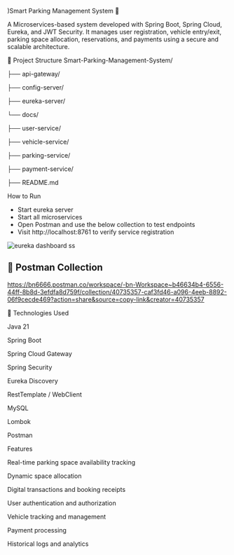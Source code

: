 )Smart Parking Management System 🚗


A Microservices-based system developed with Spring Boot, Spring Cloud, Eureka, and JWT Security.
It manages user registration, vehicle entry/exit, parking space allocation, reservations, and payments using a secure and scalable architecture.

📁 Project Structure
Smart-Parking-Management-System/

├── api-gateway/

├── config-server/

├── eureka-server/

└── docs/

├── user-service/

├── vehicle-service/

├── parking-service/

├── payment-service/

├── README.md


How to Run


* Start eureka server
* Start all microservices
* Open Postman and use the below collection to test endpoints
* Visit http://localhost:8761 to verify service registration

![eureka dashboard ss](https://github.com/user-attachments/assets/dcec032c-e0b6-4260-acca-c7f3134c9fd7)


## 🔗 Postman Collection
https://bn6666.postman.co/workspace/-bn-Workspace~b46634b4-6556-44ff-8b8d-3efdfa8d759f/collection/40735357-caf3fd46-a096-4eeb-8892-06f9cecde469?action=share&source=copy-link&creator=40735357

			
		
🧪 Technologies Used


Java 21

Spring Boot

Spring Cloud Gateway

Spring Security 

Eureka Discovery

RestTemplate / WebClient

MySQL

Lombok

Postman


Features

Real-time parking space availability tracking

Dynamic space allocation

Digital transactions and booking receipts

User authentication and authorization

Vehicle tracking and management

Payment processing

Historical logs and analytics
